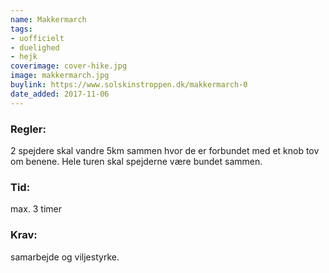 ```yaml
---
name: Makkermarch
tags:
- uofficielt
- duelighed
- hejk
coverimage: cover-hike.jpg
image: makkermarch.jpg
buylink: https://www.solskinstroppen.dk/makkermarch-0
date_added: 2017-11-06
---
```

### Regler:
2 spejdere skal vandre 5km sammen hvor de er forbundet med et knob tov om benene. Hele turen skal spejderne være bundet sammen.

### Tid:
max. 3 timer

### Krav:
samarbejde og viljestyrke.

